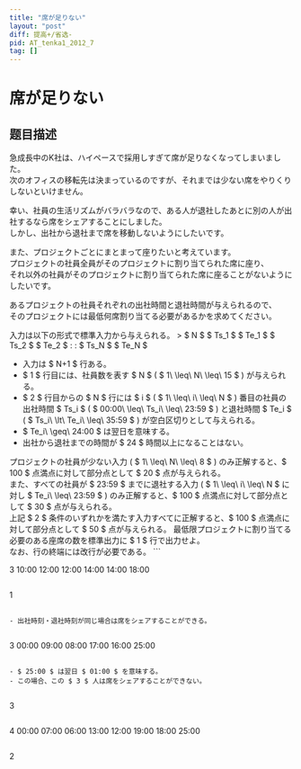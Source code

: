 ```yaml
---
title: "席が足りない"
layout: "post"
diff: 提高+/省选-
pid: AT_tenka1_2012_7
tag: []
---
```


# 席が足りない

## 题目描述

[problemUrl]: https://atcoder.jp/contests/tenka1-2012-qualB/tasks/tenka1_2012_7

 急成長中のK社は、ハイペースで採用しすぎて席が足りなくなってしまいました。  
 次のオフィスの移転先は決まっているのですが、それまでは少ない席をやりくりしないといけません。

 幸い、社員の生活リズムがバラバラなので、ある人が退社したあとに別の人が出社するなら席をシェアすることにしました。  
 しかし、出社から退社まで席を移動しないようにしたいです。

 また、プロジェクトごとにまとまって座りたいと考えています。  
 プロジェクトの社員全員がそのプロジェクトに割り当てられた席に座り、  
 それ以外の社員がそのプロジェクトに割り当てられた席に座ることがないようにしたいです。

 あるプロジェクトの社員それぞれの出社時間と退社時間が与えられるので、  
 そのプロジェクトには最低何席割り当てる必要があるかを求めてください。

 入力は以下の形式で標準入力から与えられる。 > $ N $ $ Ts_1 $ $ Te_1 $ $ Ts_2 $ $ Te_2 $ : : $ Ts_N $ $ Te_N $

- 入力は $ N+1 $ 行ある。
- $ 1 $ 行目には、社員数を表す $ N $ ( $ 1\ \leq\ N\ \leq\ 15 $ ) が与えられる。
- $ 2 $ 行目からの $ N $ 行には $ i $ ( $ 1\ \leq\ i\ \leq\ N $ ) 番目の社員の出社時間 $ Ts_i $ ( $ 00:00\ \leq\ Ts_i\ \leq\ 23:59 $ ) と退社時間 $ Te_i $ ( $ Ts_i\ \lt\ Te_i\ \leq\ 35:59 $ ) が空白区切りとして与えられる。
- $ Te_i\ \geq\ 24:00 $ は翌日を意味する。
- 出社から退社までの時間が $ 24 $ 時間以上になることはない。
 
 プロジェクトの社員が少ない入力 ( $ 1\ \leq\ N\ \leq\ 8 $ ) のみ正解すると、$ 100 $ 点満点に対して部分点として $ 20 $ 点が与えられる。  
 また、すべての社員が $ 23:59 $ までに退社する入力 ( $ 1\ \leq\ i\ \leq\ N $ に対し $ Te_i\ \leq\ 23:59 $ ) のみ正解すると、$ 100 $ 点満点に対して部分点として $ 30 $ 点が与えられる。  
 上記 $ 2 $ 条件のいずれかを満たす入力すべてに正解すると、$ 100 $ 点満点に対して部分点として $ 50 $ 点が与えられる。 最低限プロジェクトに割り当てる必要のある座席の数を標準出力に $ 1 $ 行で出力せよ。  
 なお、行の終端には改行が必要である。 ```

3
10:00 12:00
12:00 14:00
14:00 18:00
```

 ```

1
```

- 出社時刻・退社時刻が同じ場合は席をシェアすることができる。
 
```

3
00:00 09:00
08:00 17:00
16:00 25:00
```

- $ 25:00 $ は翌日 $ 01:00 $ を意味する。
- この場合、この $ 3 $ 人は席をシェアすることができない。
 
```

3
```

 ```

4
00:00 07:00
06:00 13:00
12:00 19:00
18:00 25:00
```

 ```

2
```

